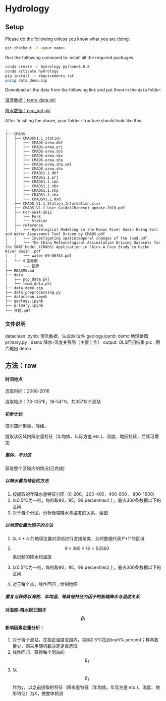 # Hydrology

## Setup
Please do the following unless you know what you are doing:
```bash
git checkout -b <your_name>
```

Run the following command to install all the required packages:
```bash
conda create -n hydrology python=3.8.8
conda activate hydrology
pip install -r requirements.txt
unzip data_demo.zip
```

Download all the data from the following link and put them in the `data` folder:

[温度数据：temp_data.pkl](https://cloud.tsinghua.edu.cn/f/6b3764f9659a4aa4a542/?dl=1)

[降水数据：pcp_dat.pkl](https://cloud.tsinghua.edu.cn/f/197f0e300ee04b5da012/)

After finishing the above, your folder structure should look like this:
```
.
├── CMADS
│   ├── CMADSV1.1_station
│   │   ├── CMADS-area.dbf
│   │   ├── CMADS-area.prj
│   │   ├── CMADS-area.sbn
│   │   ├── CMADS-area.sbx
│   │   ├── CMADS-area.shp
│   │   ├── CMADS-area.shp.xml
│   │   ├── CMADS-area.shx
│   │   ├── CMADS1.1.dbf
│   │   ├── CMADS1.1.prj
│   │   ├── CMADS1.1.sbn
│   │   ├── CMADS1.1.sbx
│   │   ├── CMADS1.1.shp
│   │   ├── CMADS1.1.shx
│   │   └── CMADSV1.1.mxd
│   ├── CMADS_V1.1_Station_Information.xlsx
│   ├── CMADS_V1.1_User_Guide(Chinese)_update-2018.pdf
│   ├── For-swat-2012
│   │   ├── Fork
│   │   └── Station
│   ├── reference
│   │   ├── Hydrological Modeling in the Manas River Basin Using Soil and Water Assessment Tool Driven by CMADS.pdf
│   │   ├── Investigating spatiotemporal changes of the land.pdf
│   │   ├── The China Meteorological Assimilation Driving Datasets for the SWAT Model (CMADS) Application in China A Case Study in Heihe River Basin .pdf
│   │   └── water-09-00765.pdf
│   └── 中国轮廓
│       └── 国界
├── README.md
├── data
│   ├── pcp_data.pkl
│   └── temp_data.pkl
├── data_demo.zip
├── data_preprocessing.py
├── dataclean.ipynb
├── geology.ipynb
├── primary.ipynb
└── 开题.pdf
```


### 文件说明
dataclean.ipynb: 清洗数据，生成pkl文件
geology.ipynb: demo 地理绘图
primary.py : demo 降水-温度关系图（主要工作）
output: OLS回归结果
pic : 图片输出 demo


## 方法：raw

#### 时间地点

选取时间：2008-2016

选取地点：73-135°E，18-54°N，共35712个测站

#### 初步计划

取消空间聚类、降维，



提取该区域内降水量特征（年均值，年际方差 etc.)、温度、地形特征，后续可增加


##### 整体，不分区

获取整个区域内的情况(已完成)



##### 以降水量为特征的方法

1. 按提取的年降水量特征分区（0-200，200-400，400-800， 800-1600）
2. 以0.5℃为一档，每档取90，95，99 percentile以上，删去300条数据以下的区间
3. 对于每个分区，分析极端降水与温度的关系，绘图


##### 以地理位置为因子的方法

1. 以 4 * 4 的地理位置对测站进行直接聚类，此时数据代表1°*1°的区域

2. $$9 \times 365 \times 16 = 52560$$条日频的降水和温度

3. 以0.5℃为一档，每档取90，95，99 percentile以上，删去300条数据以下的区间

4. 对于每个点，线性回归；绘制地图




##### 重复可获得以海拔、年均温、等其他特征为因子的极端降水与温度关系



#### 对温度-降水回归因子$$\beta_1$$影响因素定量分析：

1. 对于每个测站，在指定温度范围内，每隔0.5℃找到top5% percent；样本数量少，则采用随机数决定是否选取
2. 线性回归，获得每个测站的$$\beta_1$$
3. 以$$\beta_1$$作为y，以之前提取的特征（降水量特征（年均值，年际方差 etc.)、温度、地形特征）为X，做整体预测





